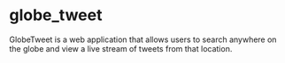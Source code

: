 globe_tweet
===========

GlobeTweet is a web application that allows users to search anywhere on the globe and view a live stream of tweets from that location.
